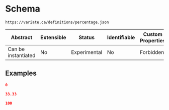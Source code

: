 # Schema

```
https://variate.ca/definitions/percentage.json
```

| Abstract            | Extensible | Status       | Identifiable | Custom Properties | Additional Properties | Defined In                                                   |
| ------------------- | ---------- | ------------ | ------------ | ----------------- | --------------------- | ------------------------------------------------------------ |
| Can be instantiated | No         | Experimental | No           | Forbidden         | Permitted             | [definitions/percentage.schema.json](percentage.schema.json) |

## Examples

```json
0
```

```json
33.33
```

```json
100
```
